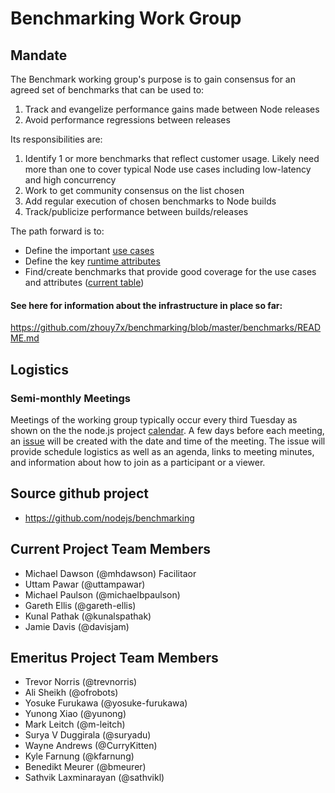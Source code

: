 # Benchmarking Work Group

## Mandate

The Benchmark working group's purpose is to gain consensus for an agreed set of benchmarks that can be used to:

1. Track and evangelize performance gains made between Node releases
2. Avoid performance regressions between releases

Its responsibilities are:

1. Identify 1 or more benchmarks that reflect customer usage.  Likely need more than one to cover typical Node use cases including low-latency and high concurrency
2. Work to get community consensus on the list chosen
3. Add regular execution of chosen benchmarks to Node builds
4. Track/publicize performance between builds/releases

The path forward is to:
 * Define the important
   [use cases](https://github.com/nodejs/benchmarking/blob/master/docs/use_cases.md)
 * Define the key
   [runtime attributes](https://github.com/nodejs/benchmarking/blob/master/docs/runtime_attributes.md)
 * Find/create benchmarks that provide good coverage for the
   use cases and attributes
   ([current table](https://github.com/nodejs/benchmarking/blob/master/docs/use_cases.md))

#### See here for information about the infrastructure in place so far:
https://github.com/zhouy7x/benchmarking/blob/master/benchmarks/README.md
## Logistics

### Semi-monthly Meetings

Meetings of the working group typically occur every third Tuesday as shown on the
the node.js project [calendar](https://nodejs.org/calendar).
A few days before each meeting, an [issue](https://github.com/nodejs/benchmarking/issues)
will be created with the date and time of the meeting.
The issue will provide schedule logistics as well as
an agenda, links to meeting minutes, and
information about how to join as a participant or a viewer.

## Source github project
  + https://github.com/nodejs/benchmarking

## Current Project Team Members
  + Michael Dawson (@mhdawson) Facilitaor 
  + Uttam Pawar (@uttampawar)
  + Michael Paulson (@michaelbpaulson)
  + Gareth Ellis (@gareth-ellis)
  + Kunal Pathak (@kunalspathak)
  + Jamie Davis (@davisjam)

## Emeritus Project Team Members

  + Trevor Norris (@trevnorris)
  + Ali Sheikh (@ofrobots)
  + Yosuke Furukawa (@yosuke-furukawa)
  + Yunong Xiao (@yunong)
  + Mark Leitch (@m-leitch)
  + Surya V Duggirala (@suryadu)
  + Wayne Andrews (@CurryKitten)
  + Kyle Farnung (@kfarnung)
  + Benedikt Meurer (@bmeurer)
  + Sathvik Laxminarayan (@sathvikl)
